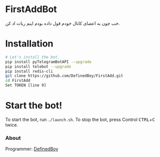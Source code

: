 # FirstAddBot

خب چون به اعضای کانال خودم قول داده بودم اینم ربات اد کن.

# Installation

```sh
# Let's install the bot.
pip install pyTelegramBotAPI --upgrade
pip install telebot --upgrade
pip install redis-cli
git clone https://github.com/DefinedBoy/FirstAdd.git
cd FirstAdd
Set TOKEN [line 9]
```
# Start the bot!

To start the bot, run `./launch.sh`. To stop the bot, press Control <kbd>CTRL</kbd>+<kbd>C</kbd> twice.

### About

Programmer: [DefinedBoy](https://t.me/DefinedBoy)
